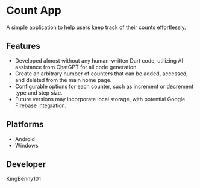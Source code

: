 # Count App

A simple application to help users keep track of their counts effortlessly.

## Features

- Developed almost without any human-written Dart code, utilizing AI assistance from ChatGPT for all code generation.
- Create an arbitrary number of counters that can be added, accessed, and deleted from the main home page.
- Configurable options for each counter, such as increment or decrement type and step size.
- Future versions may incorporate local storage, with potential Google Firebase integration.

## Platforms

- Android
- Windows

## Developer

KingBenny101
